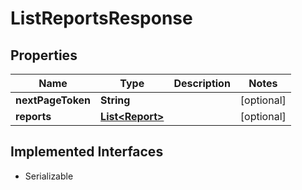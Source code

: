 

# ListReportsResponse


## Properties

| Name | Type | Description | Notes |
|------------ | ------------- | ------------- | -------------|
|**nextPageToken** | **String** |  |  [optional] |
|**reports** | [**List&lt;Report&gt;**](Report.md) |  |  [optional] |


## Implemented Interfaces

* Serializable

